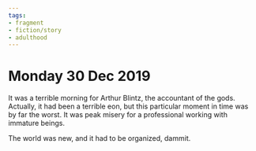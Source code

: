 ```yaml
---
tags:
- fragment
- fiction/story
- adulthood
---
```


# Monday 30 Dec 2019

It was a terrible morning for Arthur Blintz, the accountant of the gods.
Actually, it had been a terrible eon, but this particular moment in time
was by far the worst. It was peak misery for a professional working with
immature beings.

The world was new, and it had to be organized, dammit.
